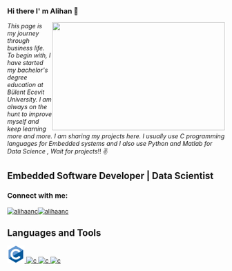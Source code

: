 ### Hi there  I' m Alihan 👻 

<img src ="https://media.giphy.com/media/3oFzmkkwfOGlzZ0gxi/giphy.gif" align="right" width="400" height="250">

*This page is my journey through business life. To begin with, I have started my bachelor's degree education at Bülent Ecevit University. I am always on the hunt to improve myself and keep learning more and more.  I am sharing my projects here. I usually use C programming languages for Embedded systems and I also use Python and
Matlab for Data Science , Wait for projects*!! ✌️


## Embedded Software Developer |  Data Scientist




<h3 align="left">Connect with me:</h3>
<p align="left">
<a href="https://www.linkedin.com/in/alihan-%C3%A7oban-71a832202/" target="blank"><img align="center" src="https://raw.githubusercontent.com/rahuldkjain/github-profile-readme-generator/master/src/images/icons/Social/linked-in-alt.svg" alt="alihaanc" height="30" width="40" /></a><a href="alihancoban4234@gmail.com" target="blank"><img align="center" src="https://user-images.githubusercontent.com/93796314/208194730-7c07d6d9-dab9-44ed-b244-65affe0696b1.png" alt="alihaanc" height="30" width="40" /></a>
</p>




## Languages and Tools

<a href="https://www.cprogramming.com/" rel="nofollow"> <img src="https://raw.githubusercontent.com/devicons/devicon/master/icons/c/c-original.svg" alt="c" width="40" height="40" style="max-width: 100%;"> </a><a href="https://www.python.org/" rel="nofollow"> <img src="https://user-images.githubusercontent.com/93796314/208193773-3ad5bd03-c470-4452-9d56-4c9c8f5b8954.png" alt="c" width="40" height="40" style="max-width: 100%;"> </a></a><a href="https://www.mathworks.com/products/matlab.html" rel="nofollow"> <img src="https://user-images.githubusercontent.com/93796314/208193945-6f119cfb-46e5-47fb-882c-4175b03ac30f.png" alt="c" width="40" height="40" style="max-width: 100%;"> </a></a></a><a href="https://git-scm.com/" rel="nofollow"> <img src="https://user-images.githubusercontent.com/93796314/208194263-3e24ebf3-549b-4937-921e-64ea0c68400e.png" alt="c" width="40" height="40" style="max-width: 100%;"> </a>




